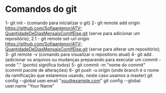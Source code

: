 # Comandos do git
1- git init - (comando para inicializar o git)
2- git remote add origin https://github.com/Sofiaantenor/ATV-QuantidadeDeDiasMensaisComIfElse.git (serve para adicionar um repositório);
2.1 - git remote set-url origin https://github.com/Sofiaantenor/ATV-QuantidadeDeDiasMensaisComIfElse.git (serve para alterar um repositório);
3- git remote -v (comando para visualizar o repositorio atual)
4- git add . (adicionar os arquivos ou mudanças preparando para executar um commit - onde "." (ponto) significa todos)
5- git commit -m "nome do commit" (commit pacote de alterações)
6- git push -u origin <branch> (onde branch é o nome da ramificação que estaremos usando, neste caso usamos a master)
git config --global user.email "you@example.com"
git config --global user.name "Your Name"
